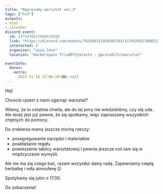 ```yaml
---
title: "Ogarniamy warsztat vol.2"
tags: ["hs3"]
outputs:
- html
- calendar
discord_event:
  id: 1174376517988515910
  link: "https://discord.com/events/762566311930101761/1174376517988515910"
  interested: 3
  organizer: "asia_lena"
  location: "Hackerspace Tr\u00f3jmiasto - gara\u017c/warsztat"

eventInfo:
  dates:
    extra:
      2023-11-16 17:00-20:00: null
---
```

Hej!

Chcecie razem z nami ogarnąć warsztat?

Wiemy, że to ostatnia chwila, ale do tej pory nie wiedzieliśmy, czy się uda. Ale teraz jest już pewne, że się spotkamy, więc zapraszamy wszystkich chętnych do pomocy.

Do zrobienia mamy jeszcze trochę rzeczy:

- posegregowanie narzędzi i materiałów
- poskładanie regału
- powieszenie tablicy warsztatowej
I pewnie jeszcze coś tam się w międzyczasie wymyśli.

Ale nie ma się czego bać, razem wszystko damy radę. 
Zapewniamy ciepłą herbatkę i miła atmosferę 😉

Spotykamy się jutro o 17.00.

Do zobaczenia!
